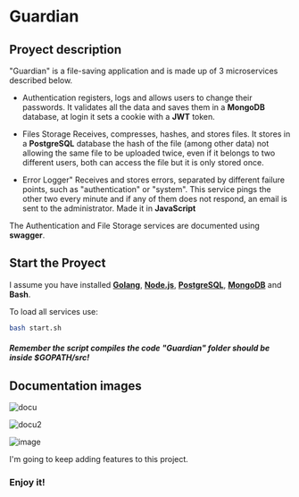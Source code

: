 # Guardian

## Proyect description

"Guardian" is a file-saving application and is made up of 3 microservices described below.

- Authentication registers, logs and allows users to change their passwords. It validates all the data and saves them in a __MongoDB__ database, at login it sets a cookie with a __JWT__ token.

- Files Storage Receives, compresses, hashes, and stores files. It stores in a __PostgreSQL__ database the hash of the file (among other data) not allowing the same file to be uploaded twice, even if it belongs to two different users, both can access the file but it is only stored once.

- Error Logger" Receives and stores errors, separated by different failure points, such as "authentication" or "system". This service pings the other two every minute and if any of them does not respond, an email is sent to the administrator. Made it in __JavaScript__

The Authentication and File Storage services are documented using __swagger__.

## Start the Proyect

I assume you have installed [__Golang__](https://go.dev/dl/), [__Node.js__](https://nodejs.org/en/), [__PostgreSQL__](https://www.postgresql.org/download/), [__MongoDB__](https://www.mongodb.com/docs/manual/?_ga=2.168585697.1162239620.1651099704-1672672351.1650840520) and __Bash__. 

To load all services use:
```bash
bash start.sh
```

##### Remember the script compiles the code "Guardian" folder should be inside $GOPATH/src!


## Documentation images

![docu](https://user-images.githubusercontent.com/104360084/165974329-2092ad39-222d-4556-8004-3d1f5e82b173.png)

![docu2](https://user-images.githubusercontent.com/104360084/165974372-5abfc5f1-d439-4e3e-b12c-aef5a4117352.png)

![image](https://user-images.githubusercontent.com/104360084/166463810-291e63bc-8d9e-4e7b-a4f4-c41b2fea11bd.png)


I'm going to keep adding features to this project.

### Enjoy it!
